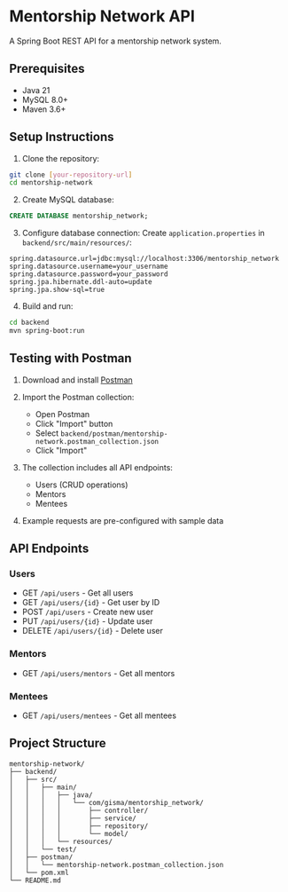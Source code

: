 # Mentorship Network API

A Spring Boot REST API for a mentorship network system.

## Prerequisites

- Java 21
- MySQL 8.0+
- Maven 3.6+

## Setup Instructions

1. Clone the repository:
```bash
git clone [your-repository-url]
cd mentorship-network
```

2. Create MySQL database:
```sql
CREATE DATABASE mentorship_network;
```

3. Configure database connection:
Create `application.properties` in `backend/src/main/resources/`:
```properties
spring.datasource.url=jdbc:mysql://localhost:3306/mentorship_network
spring.datasource.username=your_username
spring.datasource.password=your_password
spring.jpa.hibernate.ddl-auto=update
spring.jpa.show-sql=true
```

4. Build and run:
```bash
cd backend
mvn spring-boot:run
```

## Testing with Postman

1. Download and install [Postman](https://www.postman.com/downloads/)
2. Import the Postman collection:
   - Open Postman
   - Click "Import" button
   - Select `backend/postman/mentorship-network.postman_collection.json`
   - Click "Import"

3. The collection includes all API endpoints:
   - Users (CRUD operations)
   - Mentors
   - Mentees

4. Example requests are pre-configured with sample data

## API Endpoints

### Users
- GET `/api/users` - Get all users
- GET `/api/users/{id}` - Get user by ID
- POST `/api/users` - Create new user
- PUT `/api/users/{id}` - Update user
- DELETE `/api/users/{id}` - Delete user

### Mentors
- GET `/api/users/mentors` - Get all mentors

### Mentees
- GET `/api/users/mentees` - Get all mentees

## Project Structure
```
mentorship-network/
├── backend/
│   ├── src/
│   │   ├── main/
│   │   │   ├── java/
│   │   │   │   └── com/gisma/mentorship_network/
│   │   │   │       ├── controller/
│   │   │   │       ├── service/
│   │   │   │       ├── repository/
│   │   │   │       └── model/
│   │   │   └── resources/
│   │   └── test/
│   ├── postman/
│   │   └── mentorship-network.postman_collection.json
│   └── pom.xml
└── README.md
```
